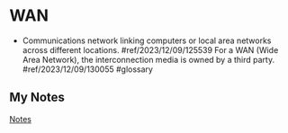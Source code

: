 # WAN
- Communications network linking computers or local area networks across different locations. #ref/2023/12/09/125539 For a WAN (Wide Area Network), the interconnection media is owned by a third party. #ref/2023/12/09/130055 #glossary 
## My Notes
[Notes](mynotes/wan-notes.md)
